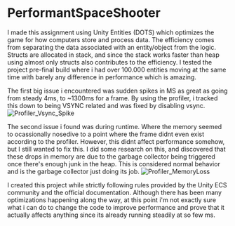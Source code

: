 # PerformantSpaceShooter

I made this assignment using Unity Entities (DOTS) which optimizes the game for how computers store and process data. The efficiency comes from separating the data associated with an entity/object from the logic. Structs are allocated in stack, and since the stack works faster than heap using almost only structs also contributes to the efficiency. I tested the project pre-final build where i had over 100.000 entities moving at the same time with barely any difference in performance which is amazing.

The first big issue i encountered was sudden spikes in MS as great as going from steady 4ms, to ~1300ms for a frame. By using the profiler, i tracked this down to being VSYNC related and was fixed by disabling vsync.
![Profiler_Vsync_Spike](https://github.com/k4rba/PerformantSpaceShooter/assets/22280392/0a9f9628-1e4f-4a1d-befa-8ae102faa4eb)



The second issue i found was during runtime. Where the memory seemed to ocassionally nosedive to a point where the frame didnt even exist according to the profiler. However, this didnt affect performance somehow, but I still wanted to fix this.
I did some research on this, and discovered that these drops in memory are due to the garbage collector being triggered once there's enough junk in the heap. This is considered normal behavior and is the garbage collector just doing its job.
![Profiler_MemoryLoss](https://github.com/k4rba/PerformantSpaceShooter/assets/22280392/ceca03a6-34d2-49c2-9609-24268b3a6afb)





I created this project while strictly following rules provided by the Unity ECS community and the official documentation. Although there has been many optimizations happening along the way, at this point i'm not exactly sure what i can do to change the code to improve performance and prove that it actually affects anything since its already running steadily at so few ms.
